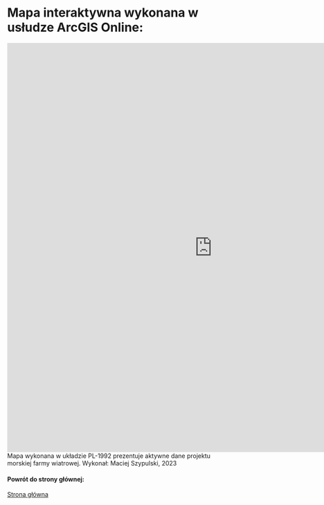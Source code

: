 # Mapa interaktywna wykonana w usłudze ArcGIS Online:

<iframe src="https://cipw.maps.arcgis.com/apps/instant/sidebar/index.html?appid=a24f7ec4368544beb25da8e32f6e3a0d" width="945" height="945" frameborder="0" style="border:0" allowfullscreen>Ramki iframe nie są obsługiwane na tej stronie.</iframe>
Mapa wykonana w układzie PL-1992 prezentuje aktywne dane projektu morskiej farmy wiatrowej.
Wykonał: Maciej Szypulski, 2023

#### Powrót do strony głównej:
[Strona główna](index.md)
